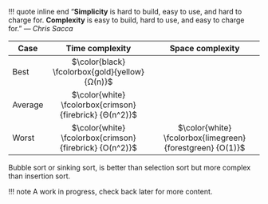 !!! quote inline end
    &ldquo;**Simplicity** is hard to build, easy to use, and hard to charge for.
    **Complexity** is easy to build, hard to use, and easy to charge for.&rdquo;
    &mdash; *Chris Sacca*

Case | Time complexity | Space complexity
--- | :---: | :---:
Best | $\color{black} \fcolorbox{gold}{yellow} {Ω(n)}$
Average | $\color{white} \fcolorbox{crimson}{firebrick} {Θ(n^2)}$
Worst | $\color{white} \fcolorbox{crimson}{firebrick} {O(n^2)}$ | $\color{white} \fcolorbox{limegreen}{forestgreen} {O(1)}$

Bubble sort or sinking sort, is better than selection sort but more complex than
insertion sort.

!!! note
    A work in progress, check back later for more content.
